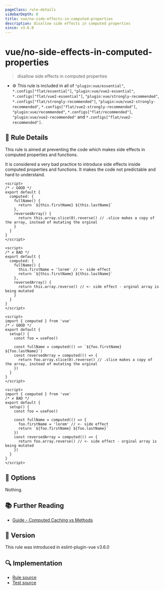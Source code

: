 ```yaml
---
pageClass: rule-details
sidebarDepth: 0
title: vue/no-side-effects-in-computed-properties
description: disallow side effects in computed properties
since: v3.6.0
---
```


# vue/no-side-effects-in-computed-properties

> disallow side effects in computed properties

- :gear: This rule is included in all of `"plugin:vue/essential"`, `*.configs["flat/essential"]`, `"plugin:vue/vue2-essential"`, `*.configs["flat/vue2-essential"]`, `"plugin:vue/strongly-recommended"`, `*.configs["flat/strongly-recommended"]`, `"plugin:vue/vue2-strongly-recommended"`, `*.configs["flat/vue2-strongly-recommended"]`, `"plugin:vue/recommended"`, `*.configs["flat/recommended"]`, `"plugin:vue/vue2-recommended"` and `*.configs["flat/vue2-recommended"]`.

## :book: Rule Details

This rule is aimed at preventing the code which makes side effects in computed properties and functions.

It is considered a very bad practice to introduce side effects inside computed properties and functions. It makes the code not predictable and hard to understand.

<eslint-code-block :rules="{'vue/no-side-effects-in-computed-properties': ['error']}">

```vue
<script>
/* ✓ GOOD */
export default {
  computed: {
    fullName() {
      return `${this.firstName} ${this.lastName}`
    },
    reversedArray() {
      return this.array.slice(0).reverse() // .slice makes a copy of the array, instead of mutating the orginal
    }
  }
}
</script>
```

</eslint-code-block>

<eslint-code-block :rules="{'vue/no-side-effects-in-computed-properties': ['error']}">

```vue
<script>
/* ✗ BAD */
export default {
  computed: {
    fullName() {
      this.firstName = 'lorem' // <- side effect
      return `${this.firstName} ${this.lastName}`
    },
    reversedArray() {
      return this.array.reverse() // <- side effect - orginal array is being mutated
    }
  }
}
</script>
```

</eslint-code-block>

<eslint-code-block :rules="{'vue/no-side-effects-in-computed-properties': ['error']}">

```vue
<script>
import { computed } from 'vue'
/* ✓ GOOD */
export default {
  setup() {
    const foo = useFoo()

    const fullName = computed(() => `${foo.firstName} ${foo.lastName}`)
    const reversedArray = computed(() => {
      return foo.array.slice(0).reverse() // .slice makes a copy of the array, instead of mutating the orginal
    })
  }
}
</script>
```

</eslint-code-block>

<eslint-code-block :rules="{'vue/no-side-effects-in-computed-properties': ['error']}">

```vue
<script>
import { computed } from 'vue'
/* ✗ BAD */
export default {
  setup() {
    const foo = useFoo()

    const fullName = computed(() => {
      foo.firstName = 'lorem' // <- side effect
      return `${foo.firstName} ${foo.lastName}`
    })
    const reversedArray = computed(() => {
      return foo.array.reverse() // <- side effect - orginal array is being mutated
    })
  }
}
</script>
```

</eslint-code-block>

## :wrench: Options

Nothing.

## :books: Further Reading

- [Guide - Computed Caching vs Methods](https://vuejs.org/guide/essentials/computed.html#computed-caching-vs-methods)

## :rocket: Version

This rule was introduced in eslint-plugin-vue v3.6.0

## :mag: Implementation

- [Rule source](https://github.com/vuejs/eslint-plugin-vue/blob/master/lib/rules/no-side-effects-in-computed-properties.js)
- [Test source](https://github.com/vuejs/eslint-plugin-vue/blob/master/tests/lib/rules/no-side-effects-in-computed-properties.js)
